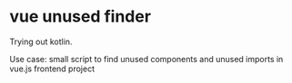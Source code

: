 # vue unused finder
Trying out kotlin.

Use case: small script to find unused components and unused imports in vue.js frontend project 
